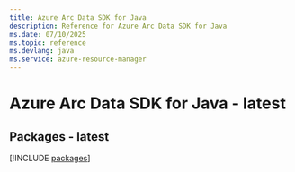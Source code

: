 ```yaml
---
title: Azure Arc Data SDK for Java
description: Reference for Azure Arc Data SDK for Java
ms.date: 07/10/2025
ms.topic: reference
ms.devlang: java
ms.service: azure-resource-manager
---
```

# Azure Arc Data SDK for Java - latest
## Packages - latest
[!INCLUDE [packages](arc-data-index.md)]